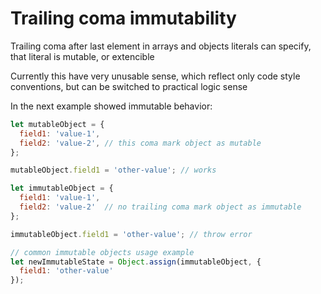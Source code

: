 # Trailing coma immutability

Trailing coma after last element in arrays and objects literals can specify, that literal is mutable, or extencible

Currently this have very unusable sense, which reflect only code style conventions, but can be switched to practical logic sense

In the next example showed immutable behavior:
```javascript
let mutableObject = {
  field1: 'value-1',
  field2: 'value-2', // this coma mark object as mutable
};

mutableObject.field1 = 'other-value'; // works

let immutableObject = {
  field1: 'value-1',
  field2: 'value-2'  // no trailing coma mark object as immutable
};

immutableObject.field1 = 'other-value'; // throw error

// common immutable objects usage example
let newImmutableState = Object.assign(immutableObject, {
  field1: 'other-value'
});
```
